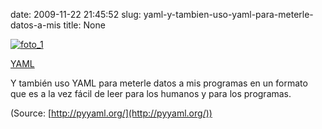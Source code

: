date: 2009-11-22 21:45:52
slug: yaml-y-tambien-uso-yaml-para-meterle-datos-a-mis
title: None

[![foto_1][1]][1]

[YAML](http://pyyaml.org/)

Y también uso YAML para meterle datos a mis programas en un formato que es a la vez fácil de leer para los humanos y para los programas.

(Source: [http://pyyaml.org/](http://pyyaml.org/))

[1]: file:///Users/jjdenis/jjdenis.github.com/static/2009-11-22-yaml-y-tambien-uso-yaml-para-meterle-datos-a-mis_foto1.png
